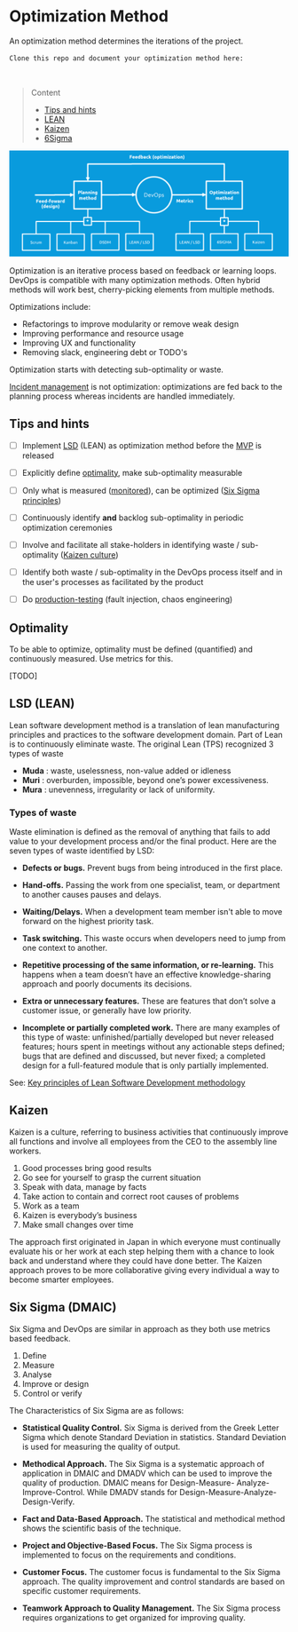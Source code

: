 # Optimization Method

An optimization method determines the iterations of the project.

```
Clone this repo and document your optimization method here:



```
> Content
> - [Tips and hints](#tips-and-hints)
> - [LEAN](#lsd-lean)
> - [Kaizen](#kaizen)
> - [6Sigma](#six-sigma-dmaic)

![optimisation](devops-planning-optimisation.png)

Optimization is an iterative process based on feedback or learning loops.
DevOps is compatible with many optimization methods. 
Often hybrid methods will work best, cherry-picking elements from multiple methods. 

Optimizations include:
- Refactorings to improve modularity or remove weak design
- Improving performance and resource usage
- Improving UX and functionality
- Removing slack, engineering debt or TODO's

Optimization starts with detecting sub-optimality or waste.

[Incident management](incident-management-procedure.md) is not optimization: optimizations are fed back to the planning process whereas incidents are handled immediately.

## Tips and hints

- [ ] Implement [LSD](#lsd-lean) (LEAN) as optimization method before the [MVP](project-plan.md#minimum-viable-product) is released 


- [ ] Explicitly define [optimality](#optimality), make sub-optimality measurable


- [ ] Only what is measured ([monitored](monitoring-strategy.md)), can be optimized ([Six Sigma principles](#six-sigma-dmaic)) 


- [ ] Continuously identify **and** backlog sub-optimality in periodic optimization ceremonies


- [ ] Involve and facilitate all stake-holders in identifying waste / sub-optimality ([Kaizen culture](#kaizen))


- [ ] Identify both waste / sub-optimality in the DevOps process itself and in the user's processes as facilitated by the product


- [ ] Do [production-testing](production-testing-strategy.md) (fault injection, chaos engineering)


## Optimality

To be able to optimize, optimality must be defined (quantified) and continuously measured. Use metrics for this.

[TODO] 

## LSD (LEAN)

Lean software development method is a translation of lean manufacturing principles and practices to the software development domain.
Part of Lean is to continuously eliminate waste.
The original Lean (TPS) recognized 3 types of waste

- **Muda** : waste, uselessness, non-value added or idleness
- **Muri** : overburden, impossible, beyond one’s power excessiveness.
- **Mura** : unevenness, irregularity or lack of uniformity.

### Types of waste

Waste elimination is defined as the removal of anything that fails to add value to your development process and/or the final product. Here are the seven types of waste identified by LSD:

- **Defects or bugs.** Prevent bugs from being introduced in the first place.


- **Hand-offs.** Passing the work from one specialist, team, or department to another causes pauses and delays. 


- **Waiting/Delays.** When a development team member isn't able to move forward on the highest priority task.


- **Task switching.** This waste occurs when developers need to jump from one context to another. 


- **Repetitive processing of the same information, or re-learning.** This happens when a team doesn’t have an effective knowledge-sharing approach and poorly documents its decisions.


- **Extra or unnecessary features.** These are features that don’t solve a customer issue, or generally have low priority. 


- **Incomplete or partially completed work.** There are many examples of this type of waste: unfinished/partially developed but never released features; hours spent in meetings without any actionable steps defined; bugs that are defined and discussed, but never fixed; a completed design for a full-featured module that is only partially implemented.


See: [Key principles of Lean Software Development methodology](https://railsware.com/blog/lean-software-development-guide/)

## Kaizen

Kaizen is a culture, referring to business activities that continuously improve all functions and involve all employees from the CEO to the assembly line workers.

1. Good processes bring good results
2. Go see for yourself to grasp the current situation
3. Speak with data, manage by facts
4. Take action to contain and correct root causes of problems
5. Work as a team
6. Kaizen is everybody’s business
7. Make small changes over time

The approach first originated in Japan in which everyone must continually evaluate his or her work at each step helping them with a chance to look back and understand where they could have done better. The Kaizen approach proves to be more collaborative giving every individual a way to become smarter employees.

## Six Sigma (DMAIC)

Six Sigma and DevOps are similar in approach as they both use metrics based feedback.

1. Define
2. Measure
3. Analyse
4. Improve or design
5. Control or verify

The Characteristics of Six Sigma are as follows:

- **Statistical Quality Control.** Six Sigma is derived from the Greek Letter Sigma which denote Standard Deviation in statistics. Standard Deviation is used for measuring the quality of output.


- **Methodical Approach.** The Six Sigma is a systematic approach of application in DMAIC and DMADV which can be used to improve the quality of production. DMAIC means for Design-Measure- Analyze-Improve-Control. While DMADV stands for Design-Measure-Analyze-Design-Verify.


- **Fact and Data-Based Approach.** The statistical and methodical method shows the scientific basis of the technique.


- **Project and Objective-Based Focus.** The Six Sigma process is implemented to focus on the requirements and conditions.


- **Customer Focus.** The customer focus is fundamental to the Six Sigma approach. The quality improvement and control standards are based on specific customer requirements.


- **Teamwork Approach to Quality Management.** The Six Sigma process requires organizations to get organized for improving quality.




